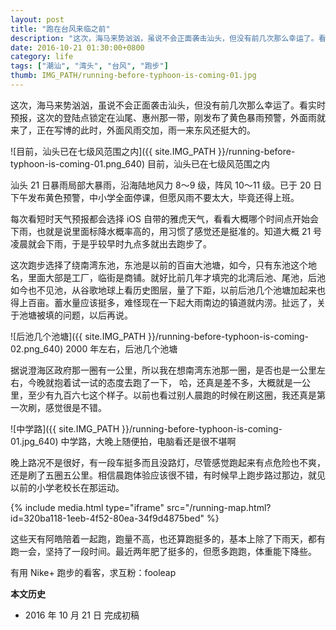 ```yaml
---
layout: post
title: "跑在台风来临之前"
description: "这次，海马来势汹汹，虽说不会正面袭击汕头，但没有前几次那么幸运了。看实时预报，这次的登陆点锁定在汕尾、惠阳那一带，刚发布了黄色暴雨预警，外面雨就来了，正在写博的此时，外面风雨交加，雨一来东风还挺大的。"
date: 2016-10-21 01:30:00+0800
category: life
tags: ["潮汕", "湾头", "台风", "跑步"]
thumb: IMG_PATH/running-before-typhoon-is-coming-01.jpg
---
```


这次，海马来势汹汹，虽说不会正面袭击汕头，但没有前几次那么幸运了。看实时预报，这次的登陆点锁定在汕尾、惠州那一带，刚发布了黄色暴雨预警，外面雨就来了，正在写博的此时，外面风雨交加，雨一来东风还挺大的。

![目前，汕头已在七级风范围之内]({{ site.IMG_PATH }}/running-before-typhoon-is-coming-01.png_640)
目前，汕头已在七级风范围之内

汕头 21 日暴雨局部大暴雨，沿海陆地风力 8～9 级，阵风 10～11 级。已于 20 日下午发布黄色预警，中小学全面停课，但愿风雨不要太大，毕竟还得上班。

每次看短时天气预报都会选择 iOS 自带的雅虎天气，看看大概哪个时间点开始会下雨，也就是说里面标降水概率高的，用习惯了感觉还是挺准的。知道大概 21 号凌晨就会下雨，于是乎较早时九点多就出去跑步了。

这次跑步选择了绕南湾东池，东池是以前的百亩大池塘，如今，只有东池这个地名，里面大部是工厂，临街是商铺。就好比前几年才填完的北湾后池、尾池，后池如今也不见池，从谷歌地球上看历史图层，量了下距，以前后池几个池塘加起来也得上百亩。蓄水量应该挺多，难怪现在一下起大雨南边的镇道就内涝。扯远了，关于池塘被填的问题，以后再说。

![后池几个池塘]({{ site.IMG_PATH }}/running-before-typhoon-is-coming-02.png_640)
2000 年左右，后池几个池塘

据说澄海区政府那一圈有一公里，所以我在想南湾东池那一圈，是否也是一公里左右，今晚就抱着试一试的态度去跑了一下， 哈，还真是差不多，大概就是一公里，至少有九百六七这个样子。以前也看过别人晨跑的时候在刷这圈，我还真是第一次刷，感觉很是不错。

![中学路]({{ site.IMG_PATH }}/running-before-typhoon-is-coming-01.jpg_640)
中学路，大晚上随便拍，电脑看还是很不堪啊

晚上路况不是很好，有一段车挺多而且没路灯，尽管感觉跑起来有点危险也不爽，还是刷了五圈五公里。相信晨跑体验应该很不错，有时候早上跑步路过那边，就见以前的小学老校长在那运动。

{% include media.html type="iframe" src="/running-map.html?id=320ba118-1eeb-4f52-80ea-34f9d4875bed" %}

这些天有阿皓陪着一起跑，跑量不高，也还算跑挺多的，基本上除了下雨天，都有跑一会，坚持了一段时间。最近两年肥了挺多的，但愿多跑跑，体重能下降些。

有用 Nike+ 跑步的看客，求互粉：fooleap

**本文历史**

* 2016 年 10 月 21 日 完成初稿
